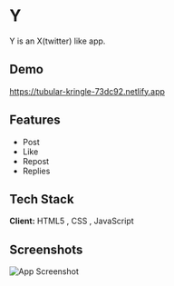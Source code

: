 
# Y

Y is an X(twitter) like app.


## Demo

https://tubular-kringle-73dc92.netlify.app


## Features

- Post
- Like
- Repost
- Replies


## Tech Stack

**Client:** HTML5 , CSS , JavaScript




## Screenshots

![App Screenshot](https://via.placeholder.com/468x300?text=App+Screenshot+Here)

